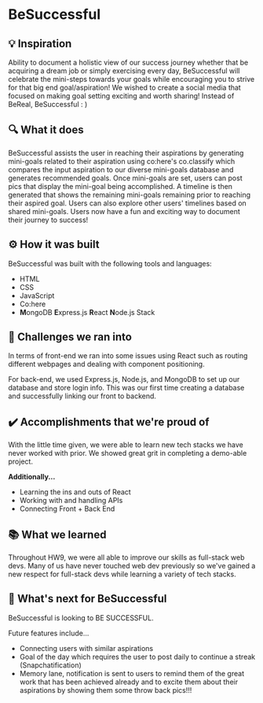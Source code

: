 # BeSuccessful

## 💡 Inspiration
Ability to document a holistic view of our success journey whether that be acquiring a dream job or simply exercising every day, BeSuccessful will celebrate the mini-steps towards your goals while encouraging you to strive for that big end goal/aspiration! We wished to create a social media that focused on making goal setting exciting and worth sharing! Instead of BeReal, BeSuccessful : )

## 🔍 What it does
BeSuccessful assists the user in reaching their aspirations by generating mini-goals related to their aspiration using co:here's co.classify which compares the input aspiration to our diverse mini-goals database and generates recommended goals. Once mini-goals are set, users can post pics that display the mini-goal being accomplished. A timeline is then generated that shows the remaining mini-goals remaining prior to reaching their aspired goal. Users can also explore other users' timelines based on shared mini-goals. Users now have a fun and exciting way to document their journey to success!

## ⚙️ How it was built
BeSuccessful was built with the following tools and languages:

- HTML
- CSS
- JavaScript
- Co:here
- **M**ongoDB
**E**xpress.js
**R**eact
**N**ode.js
Stack


## 🚧 Challenges we ran into
In terms of front-end we ran into some issues using React such as routing different webpages and dealing with component positioning.

For back-end, we used Express.js, Node.js, and MongoDB to set up our database and store login info. This was our first time creating a database and successfully linking our front to backend. 

## ✔️ Accomplishments that we're proud of
With the little time given, we were able to learn new tech stacks we have never worked with prior. We showed great grit in completing a demo-able project.

**Additionally...**
- Learning the ins and outs of React
- Working with and handling APIs
- Connecting Front + Back End

## 📚 What we learned
Throughout HW9, we were all able to improve our skills as full-stack web devs. Many of us have never touched web dev previously so we've gained a new respect for full-stack devs while learning a variety of tech stacks. 

## 🔭 What's next for BeSuccessful
BeSuccessful is looking to BE SUCCESSFUL. 

Future features include...
- Connecting users with similar aspirations 
- Goal of the day which requires the user to post daily to continue a streak (Snapchatification)
- Memory lane, notification is sent to users to remind them of the great work that has been achieved already and to excite them about their aspirations by showing them some throw back pics!!!

